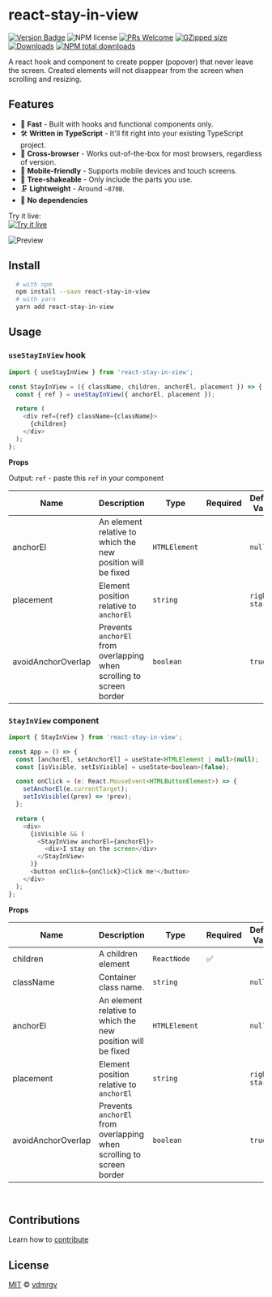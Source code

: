 # react-stay-in-view

[![Version Badge][npm-version-svg]][package-url]
![NPM license](https://img.shields.io/npm/l/react-stay-in-view.svg?style=flat)
[![PRs Welcome](https://badgen.net/badge/PRs/welcome/orange)](http://makeapullrequest.com)
[![GZipped size][npm-minzip-svg]][bundlephobia-url]
[![Downloads][downloads-image]][downloads-url]
[![NPM total downloads](https://img.shields.io/npm/dt/react-stay-in-view.svg?style=flat)](https://npmcharts.com/compare/react-stay-in-view?minimal=true)

A react hook and component to create popper (popover) that never leave the screen. Created elements will not disappear from the screen when scrolling and resizing.

## Features

- 🚀 **Fast** - Built with hooks and functional components only.
- 🛠 **Written in TypeScript** - It'll fit right into your existing TypeScript
  project.
- 👫 **Cross-browser** - Works out-of-the-box for most browsers, regardless of version.
- 📲 **Mobile-friendly** - Supports mobile devices and touch screens.
- 🌳 **Tree-shakeable** - Only include the parts you use.
- 🗜 **Lightweight** - Around `~870B`.
- 💨 **No dependencies**

Try it live:
<br />
[![Try it live](https://codesandbox.io/static/img/play-codesandbox.svg)](https://codesandbox.io/s/react-stay-in-view-o7nm80)

![Preview](https://media.giphy.com/media/oAPxTZ5igLpLOPmID3/giphy.gif)

## Install

```bash
  # with npm
  npm install --save react-stay-in-view
  # with yarn
  yarn add react-stay-in-view
```

## Usage

### `useStayInView` hook

```js
import { useStayInView } from 'react-stay-in-view';

const StayInView = ({ className, children, anchorEl, placement }) => {
  const { ref } = useStayInView({ anchorEl, placement });

  return (
    <div ref={ref} className={className}>
      {children}
    </div>
  );
};
```

**Props**

Output: `ref` - paste this `ref` in your component

| Name               | Description                                                          | Type          | Required | Default Value |
| ------------------ | -------------------------------------------------------------------- | ------------- | -------- | ------------- |
| anchorEl           | An element relative to which the new position will be fixed          | `HTMLElement` |          | `null`        |
| placement          | Element position relative to `anchorEl`                              | `string`      |          | `right-start` |
| avoidAnchorOverlap | Prevents `anchorEl` from overlapping when scrolling to screen border | `boolean`     |          | `true`        |

### `StayInView` component

```js
import { StayInView } from 'react-stay-in-view';

const App = () => {
  const [anchorEl, setAnchorEl] = useState<HTMLElement | null>(null);
  const [isVisible, setIsVisible] = useState<boolean>(false);

  const onClick = (e: React.MouseEvent<HTMLButtonElement>) => {
    setAnchorEl(e.currentTarget);
    setIsVisible((prev) => !prev);
  };

  return (
    <div>
      {isVisible && (
        <StayInView anchorEl={anchorEl}>
          <div>I stay on the screen</div>
        </StayInView>
      )}
      <button onClick={onClick}>Click me!</button>
    </div>
  );
};
```

**Props**

| Name               | Description                                                          | Type          | Required | Default Value |
| ------------------ | -------------------------------------------------------------------- | ------------- | -------- | ------------- |
| children           | A children element                                                   | `ReactNode`   | ✅       |               |
| className          | Container class name.                                                | `string`      |          | `null`        |
| anchorEl           | An element relative to which the new position will be fixed          | `HTMLElement` |          | `null`        |
| placement          | Element position relative to `anchorEl`                              | `string`      |          | `right-start` |
| avoidAnchorOverlap | Prevents `anchorEl` from overlapping when scrolling to screen border | `boolean`     |          | `true`        |

<br />

## Contributions

Learn how to [contribute](https://github.com/vdmrgv/react-stay-in-view/blob/main/CONTRIBUTING.md)

## License

[MIT](https://github.com/vdmrgv/react-stay-in-view/blob/main/LICENSE) © [vdmrgv](https://github.com/vdmrgv)

[package-url]: https://npmjs.org/package/react-stay-in-view
[npm-version-svg]: https://img.shields.io/npm/v/react-stay-in-view.svg
[npm-minzip-svg]: https://img.shields.io/bundlephobia/minzip/react-stay-in-view.svg
[bundlephobia-url]: https://bundlephobia.com/result?p=react-stay-in-view
[license-image]: http://img.shields.io/npm/l/react-stay-in-view.svg
[license-url]: LICENSE
[downloads-image]: http://img.shields.io/npm/dm/react-stay-in-view.svg
[downloads-url]: http://npm-stat.com/charts.html?package=react-stay-in-view
